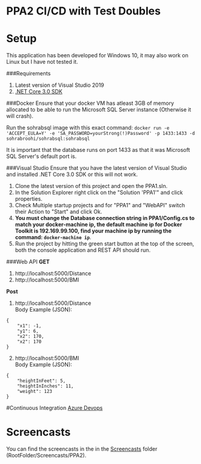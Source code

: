 # PPA2 CI/CD with Test Doubles
# Setup

This application has been developed for Windows 10, it may also work on Linux but I have not tested it.

###Requirements
1. Latest version of Visual Studio 2019
2. [.NET Core 3.0 SDK](https://dotnet.microsoft.com/download/thank-you/dotnet-sdk-3.0.100-windows-x64-installer)

###Docker
Ensure that your docker VM has atleast 3GB of memory allocated to be able to run the Microsoft SQL Server instance (Otherwise it will crash).

Run the sohrabsql image with this exact command:
```docker run -e 'ACCEPT_EULA=Y' -e 'SA_PASSWORD=yourStrong(!)Password' -p 1433:1433 -d sohrabroohi/sohrabsql:sohrabsql```

It is important that the database runs on port 1433 as that it was Microsoft SQL Server's default port is.

###Visual Studio
Ensure that you have the latest version of Visual Studio and installed .NET Core 3.0 SDK or this will not work.

1. Clone the latest version of this project and open the PPA1.sln.
2. In the Solution Explorer right click on the "Solution 'PPA1'" and click properties.
3. Check Multiple startup projects and for "PPA1" and "WebAPI" switch their Action to "Start" and click Ok.
4. **You must change the Database connection string in PPA1/Config.cs to match your docker-machine ip, the default machine ip for Docker Toolkit is 192.169.99.100, find your machine ip by running the command: `docker-machine ip`**.
5. Run the project by hitting the green start button at the top of the screen, both the console application and REST API should run.

###Web API
**GET**  
1. http://localhost:5000/Distance  
2. http://localhost:5000/BMI  

**Post**  
1. http://localhost:5000/Distance  
Body Example (JSON):
```
{
	"x1": -1,
	"y1": 6,  
	"x2": 170,  
	"x2": 170 
}
```
2. http://localhost:5000/BMI  
Body Example (JSON):
```
{
	"heightInFeet": 5,
	"heightInInches": 11,  
	"weight": 123
}
```
#Continuous Integration
[Azure Devops](https://dev.azure.com/sohrabroohi/PPA2/_build?definitionId=2)


# Screencasts
You can find the screencasts in the in the [Screencasts](https://github.com/SohrabRoohi/PPA1-Unit-Testing/tree/master/Screencasts/PPA2) folder (RootFolder/Screencasts/PPA2).
